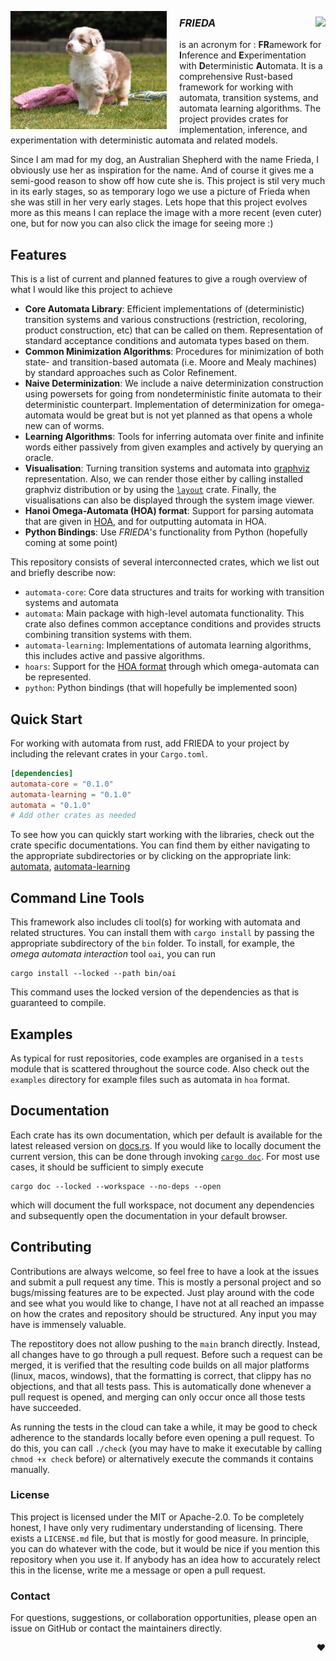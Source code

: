 <a href="https://frieda.photos" alt="more photos of Frieda"><img src="assets/alpha.jpg" alt="FRIEDA Logo" width="250" align="left" style="margin-right:20px" /></a>


### *FRIEDA* <img src="https://github.com/leonbohn/frieda/actions/workflows/rust.yml/badge.svg" align="right" />

 is an acronym for : **FR**amework for **I**nference and **E**xperimentation with **D**eterministic **A**utomata.
It is a comprehensive Rust-based framework for working with automata, transition systems, and automata learning algorithms. The project provides crates for implementation, inference, and experimentation with deterministic automata and related models.

Since I am mad for my dog, an Australian Shepherd with the name Frieda, I obviously use her as inspiration for the name.
And of course it gives me a semi-good reason to show off how cute she is.
This project is stil very much in its early stages, so as temporary logo we use a picture of Frieda when she was still in her very early stages.
Lets hope that this project evolves more as this means I can replace the image with a more recent (even cuter) one, but for now you can also click the image for seeing more :)

## Features

This is a list of current and planned features to give a rough overview of what I would like this project to achieve

- **Core Automata Library**: Efficient implementations of (deterministic) transition systems and various constructions (restriction, recoloring, product construction, etc) that can be called on them.
Representation of standard acceptance conditions and automata types based on them.
- **Common Minimization Algorithms**: Procedures for minimization of both state- and transition-based automata (i.e. Moore and Mealy machines) by standard approaches such as Color Refinement.
- **Naive Determinization**: We include a naive determinization construction using powersets for going from nondeterministic finite automata to their deterministic counterpart. Implementation of determinization for omega-automata would be great but is not yet planned as that opens a whole new can of worms.
- **Learning Algorithms**: Tools for inferring automata over finite and infinite words either passively from given examples and actively by querying an oracle.
- **Visualisation**: Turning transition systems and automata into [graphviz](https://graphviz.org/) representation. Also, we can render those either by calling installed graphviz distribution or by using the [`layout`](https://graphviz.org/) crate. Finally, the visualisations can also be displayed through the system image viewer.
- **Hanoi Omega-Automata (HOA) format**: Support for parsing automata that are given in [HOA](https://adl.github.io/hoaf/), and for outputting automata in HOA.
- **Python Bindings**: Use *FRIEDA*'s functionality from Python (hopefully coming at some point)

This repository consists of several interconnected crates, which we list out and briefly describe now:

- `automata-core`: Core data structures and traits for working with transition systems and automata
- `automata`: Main package with high-level automata functionality. This crate also defines common acceptance conditions and provides structs combining transition systems with them.
- `automata-learning`: Implementations of automata learning algorithms, this includes active and passive algorithms.
- `hoars`: Support for the [HOA format](https://adl.github.io/hoaf/) through which omega-automata can be represented.
- `python`: Python bindings (that will hopefully be implemented soon)

## Quick Start

For working with automata from rust, add FRIEDA to your project by including the relevant crates in your `Cargo.toml`.

```toml
[dependencies]
automata-core = "0.1.0"
automata-learning = "0.1.0"
automata = "0.1.0"
# Add other crates as needed
```

To see how you can quickly start working with the libraries, check out the crate specific documentations.
You can find them by either navigating to the appropriate subdirectories or by clicking on the appropriate link: [automata](automata/README.md), [automata-learning](automata-learning/README.md)

## Command Line Tools

This framework also includes cli tool(s) for working with automata and related structures.
You can install them with `cargo install` by passing the appropriate subdirectory of the `bin` folder.
To install, for example, the *omega automata interaction* tool `oai`, you can run
```shell
cargo install --locked --path bin/oai
```
This command uses the locked version of the dependencies as that is guaranteed to compile.

## Examples

As typical for rust repositories, code examples are organised in a `tests` module that is scattered throughout the source code.
Also check out the `examples` directory for example files such as automata in `hoa` format.

## Documentation

Each crate has its own documentation, which per default is available for the latest released version on [docs.rs](docs.rs).
If you would like to locally document the current version, this can be done through invoking [`cargo doc`](https://doc.rust-lang.org/cargo/commands/cargo-doc.html).
For most use cases, it should be sufficient to simply execute
```shell
cargo doc --locked --workspace --no-deps --open
```
which will document the full workspace, not document any dependencies and subsequently open the documentation in your default browser.

## Contributing

Contributions are always welcome, so feel free to have a look at the issues and submit a pull request any time.
This is mostly a personal project and so bugs/missing features are to be expected.
Just play around with the code and see what you would like to change, I have not at all reached an impasse on how the crates and repository should be structured.
Any input you may have is immensely valuable.

The repostitory does not allow pushing to the `main` branch directly.
Instead, all changes have to go through a pull request.
Before such a request can be merged, it is verified that the resulting code builds on all major platforms (linux, macos, windows), that the formatting is correct, that clippy has no objections, and that all tests pass.
This is automatically done whenever a pull request is opened, and merging can only occur once all those tests have succeeded.

As running the tests in the cloud can take a while, it may be good to check adherence to the standards locally before even opening a pull request.
To do this, you can call `./check` (you may have to make it executable by calling `chmod +x check` before) or alternatively execute the commands it contains manually.

### License

This project is licensed under the MIT or Apache-2.0.
To be completely honest, I have only very rudimentary understanding of licensing.
There exists a `LICENSE.md` file, but that is mostly for good measure.
In principle, you can do whatever with the code, but it would be nice if you mention this repository when you use it.
If anybody has an idea how to accurately relect this in the license, write me a message or open a pull request.

### Contact

For questions, suggestions, or collaboration opportunities, please open an issue on GitHub or contact the maintainers directly.

<p align="right">
❤️
</p>
